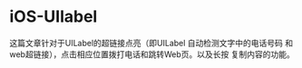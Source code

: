 # iOS-UIlabel

这篇文章针对于UILabel的超链接点亮（即UILabel 自动检测文字中的电话号码 和 web超链接），点击相应位置拨打电话和跳转Web页。以及长按 复制内容的功能。
